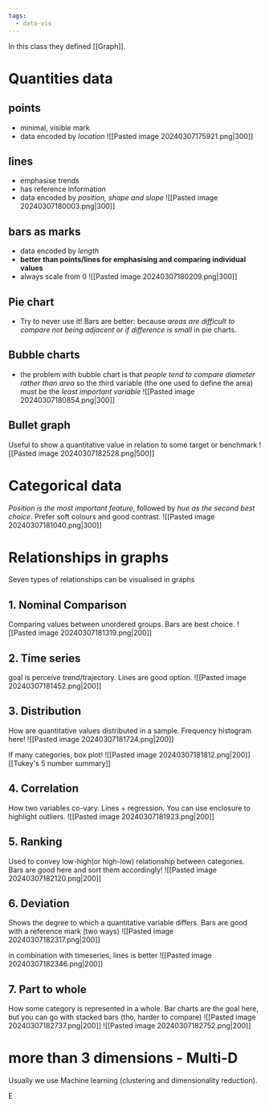 ```yaml
---
tags:
  - data-vis
---
```


In this class they defined [[Graph]].

# Quantities data
## points
- minimal, visible mark
- data encoded by *location*
![[Pasted image 20240307175921.png|300]]

## lines
- emphasise trends
- has reference information
- data encoded by *position, shape and slope*
![[Pasted image 20240307180003.png|300]]

## bars as marks
- data encoded by *length*
- **better than points/lines for emphasising and comparing individual values**
- always scale from 0
![[Pasted image 20240307180209.png|300]]

## Pie chart
- Try to never use it! Bars are better: because *areas are difficult to compare not being adjacent or if difference is small* in pie charts.

## Bubble charts
- the problem with bubble chart is that *people tend to compare diameter rather than area* so the third variable (the one used to define the area) must be the *least important variable*
![[Pasted image 20240307180854.png|300]]

## Bullet graph
Useful to show a quantitative value in relation to some target or benchmark
![[Pasted image 20240307182528.png|500]]


# Categorical data

*Position is the most important feature*, followed by *hue as the second best choice*.
Prefer soft colours and good contrast.
![[Pasted image 20240307181040.png|300]]

# Relationships in graphs

Seven types of relationships can be visualised in graphs

## 1. Nominal Comparison
Comparing values between unordered groups. Bars are best choice.
![[Pasted image 20240307181319.png|200]]

## 2. Time series
goal is perceive trend/trajectory. Lines are good option.
![[Pasted image 20240307181452.png|200]]

## 3. Distribution
How are quantitative values distributed in a sample. Frequency histogram here!
![[Pasted image 20240307181724.png|200]]

If many categories, box plot!
![[Pasted image 20240307181812.png|200]]
[[Tukey's 5 number summary]]
## 4. Correlation
How two variables co-vary. Lines + regression. You can use enclosure to highlight outliers.
![[Pasted image 20240307181923.png|200]]

## 5. Ranking
Used to convey low-high(or high-low) relationship between categories.
Bars are good here and sort them accordingly!
![[Pasted image 20240307182120.png|200]]

## 6. Deviation
Shows the degree to which a quantitative variable differs.
Bars are good with a reference mark (two ways)
![[Pasted image 20240307182317.png|200]]

in combination with timeseries, lines is better
![[Pasted image 20240307182346.png|200]]

## 7. Part to whole
How some category is represented in a whole. Bar charts are the goal here, but you can go with stacked bars (tho, harder to compare)
![[Pasted image 20240307182737.png|200]]
![[Pasted image 20240307182752.png|200]]

# more than 3 dimensions - Multi-D

Usually we use Machine learning (clustering and dimensionality reduction).

E

